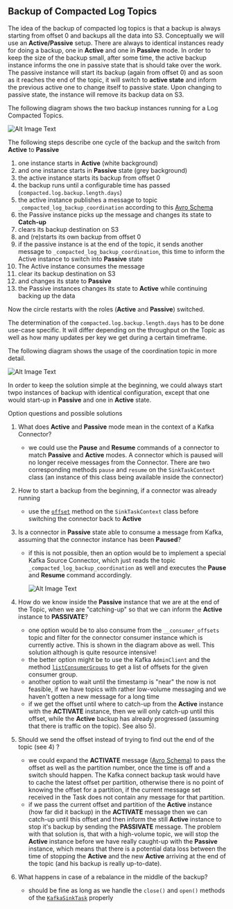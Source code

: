## Backup of Compacted Log Topics

The idea of the backup of compacted log topics is that a backup is always starting from offset 0 and backups all the data into S3. Conceptually we will use an **Active/Passive** setup. There are always to identical instances ready for doing a backup, one in **Active** and one in **Passive** mode. In order to keep the size of the backup small, after some time, the active backup instance informs the one in passive state that is should take over the work. The passive instance will start its backup (again from offset 0) and as soon as it reaches the end of the topic, it will switch to **active state** and inform the previous active one to change itself to passive state. Upon changing to passive state, the instance will remove its backup data on S3.  

The following diagram shows the two backup instances running for a Log Compacted Topics. 

![Alt Image Text](./images/backup-log-compacted.png "Handling Log Compacted topics")

The following steps describe one cycle of the backup and the switch from **Active** to **Passive**

 1. one instance starts in **Active** (white background) 
 2. and one instance starts in **Passive** state (grey background)
 3. the active instance starts its backup from offset 0 
 4. the backup runs until a configurable time has passed (`compacted.log.backup.length.days`)
 5. the active instance publishes a message to topic `_compacted_log_backup_coordination` according to this [Avro Schema](../src/main/avro/AvroCompatedLogBackupCoordination-v1.0.avsc)
 6. the Passive instance picks up the message and changes its state to **Catch-up**
 7. clears its backup destination on S3 
 8. and (re)starts its own backup from offset 0
 9. if the passive instance is at the end of the topic, it sends another message to `_compacted_log_backup_coordination`, this time to inform the Active instance to switch into **Passive** state
 10. The Active instance consumes the message 
 11. clear its backup destination on S3
 12. and changes its state to **Passive**
 13. the Passive instances changes its state to **Active** while continuing backing up the data

Now the circle restarts with the roles (**Active** and **Passive**) switched.

The determination of the `compacted.log.backup.length.days` has to be done use-case specific. It will differ depending on the throughput on the Topic as well as how many updates per key we get during a certain timeframe. 

The following diagram shows the usage of the coordination topic in more detail. 

![Alt Image Text](./images/backup-log-compacted-coord.png "Handling Log Compacted topics")


In order to keep the solution simple at the beginning, we could always start twpo instances of backup with identical configuration, except that one would start-up in **Passive** and one in **Active** state. 

Option questions and possible solutions

  1. What does **Active** and **Passive** mode mean in the context of a Kafka Connector?
    
     * we could use the **Pause** and **Resume** commands of a connector to match **Passive** and **Active** modes. A connector which is paused will no longer receive messages from the Connector. There are two corresponding methods `pause` and `resume` on the `SinkTaskContext` class (an instance of this class being available inside the connector)	
  2. How to start a backup from the beginning, if a connector was already running
    
     * use the [`offset`](http://raovat2.champhay.com/apache/kafka/2.2.1/javadoc/org/apache/kafka/connect/sink/SinkTaskContext.html#offset-java.util.Map) method on the `SinkTaskContext` class before switching the connector back to **Active**

  3. Is a connector in **Passive** state able to consume a message from Kafka, assuming that the connector instance has been **Paused**?
    
     * if this is not possible, then an option would be to implement a special Kafka Source Connector, which just reads the topic  `_compacted_log_backup_coordination` as well and executes the **Pause** and **Resume** command accordingly.

 		![Alt Image Text](./images/backup-log-compacted-state-coord.png "Handling Log Compacted topics")

  4. How do we know inside the **Passive** instance that we are at the end of the Topic, when we are "catching-up" so that we can inform the **Active** instance to **PASSIVATE**?
    
     * one option would be to also consume from the `__consumer_offsets` topic and filter for the connector consumer instance which is currently active. This is shown in the diagram above as well. This solution although is quite resource intensive!
     * the better option might be to use the Kafka `AdminClient` and the method [`listConsumerGroups`](https://kafka.apache.org/20/javadoc/org/apache/kafka/clients/admin/AdminClient.html#listConsumerGroupOffsets-java.lang.String-) to get a list of offsets for the given consumer group. 
     * another option to wait until the timestamp is "near" the now is not feasible, if we have topics with rather low-volume messaging and we haven't gotten a new message for a long time
     * if we get the offset until where to catch-up from the **Active** instance with the **ACTIVATE** instance, then we will only catch-up until this offset, while the **Active** backup has already progressed (assuming that there is traffic on the topic). See also 5).  

  5. Should we send the offset instead of trying to find out the end of the topic (see 4) ?   
     * we could expand the **ACTIVATE** message ([Avro Schema](../src/main/avro/AvroCompatedLogBackupCoordination-v1.0.avsc)) to pass the offset as well as the partition number, once the time is off and a switch should happen. The Kafka connect backup task would have to cache the latest offset per partition, otherwise there is no point of knowing the offset for a partition, if the current message set received in the Task does not contain any message for that partition.      
     * if we pass the current offset and partition of the **Active** instance (how far did it backup) in the **ACTIVATE** message then we can catch-up until this offset and then inform the still **Active** instance to stop it's backup by sending the **PASSIVATE** message. The problem with that solution is, that with a high-volume topic, we will stop the **Active** instance before we have really caught-up with the **Passive** instance, which means that there is a potential data loss between the time of stopping the **Active** and the new **Active** arriving at the end of the topic (and his backup is really up-to-date).
   
  6. What happens in case of a rebalance in the middle of the backup?
     * should be fine as long as we handle the `close()` and `open()` methods of the [`KafkaSinkTask`](http://raovat2.champhay.com/apache/kafka/2.2.1/javadoc/index.html?org/apache/kafka/connect/sink/SinkTaskContext.html) properly

 
